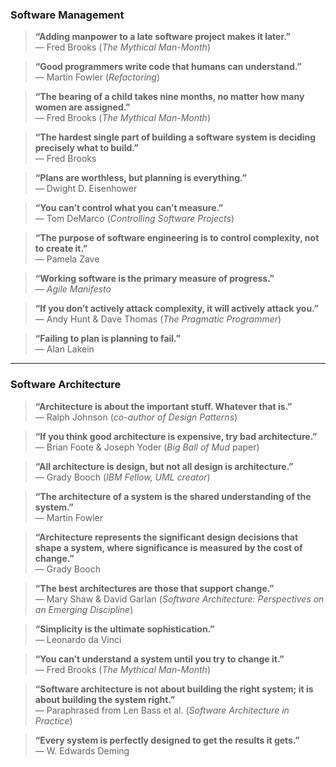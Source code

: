 ### Software Management

> **“Adding manpower to a late software project makes it later.”**  
> — Fred Brooks (*The Mythical Man-Month*)

> **“Good programmers write code that humans can understand.”**  
> — Martin Fowler (*Refactoring*)

> **“The bearing of a child takes nine months, no matter how many women are assigned.”**  
> — Fred Brooks (*The Mythical Man-Month*)

> **“The hardest single part of building a software system is deciding precisely what to build.”**  
> — Fred Brooks

> **“Plans are worthless, but planning is everything.”**  
> — Dwight D. Eisenhower

> **“You can’t control what you can’t measure.”**  
> — Tom DeMarco (*Controlling Software Projects*)

> **“The purpose of software engineering is to control complexity, not to create it.”**  
> — Pamela Zave

> **“Working software is the primary measure of progress.”**  
> — *Agile Manifesto*

> **“If you don’t actively attack complexity, it will actively attack you.”**  
> — Andy Hunt & Dave Thomas (*The Pragmatic Programmer*)

> **“Failing to plan is planning to fail.”**  
> — Alan Lakein

---

### Software Architecture

> **“Architecture is about the important stuff. Whatever that is.”**  
> — Ralph Johnson (*co-author of Design Patterns*)

> **“If you think good architecture is expensive, try bad architecture.”**  
> — Brian Foote & Joseph Yoder (*Big Ball of Mud* paper)

> **“All architecture is design, but not all design is architecture.”**  
> — Grady Booch (*IBM Fellow, UML creator*)

> **“The architecture of a system is the shared understanding of the system.”**  
> — Martin Fowler

> **“Architecture represents the significant design decisions that shape a system, where significance is measured by the cost of change.”**  
> — Grady Booch

> **“The best architectures are those that support change.”**  
> — Mary Shaw & David Garlan (*Software Architecture: Perspectives on an Emerging Discipline*)

> **“Simplicity is the ultimate sophistication.”**  
> — Leonardo da Vinci

> **“You can’t understand a system until you try to change it.”**  
> — Fred Brooks (*The Mythical Man-Month*)

> **“Software architecture is not about building the right system; it is about building the system right.”**  
> — Paraphrased from Len Bass et al. (*Software Architecture in Practice*)

> **“Every system is perfectly designed to get the results it gets.”**  
> — W. Edwards Deming
